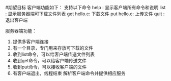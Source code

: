 #期望目标
客户端功能如下：
支持以下命令
help : 显示客户端所有命令和说明
list : 显示服务器端可下载文件列表
get hello.c: 下载文件
put hello.c: 上传文件
quit : 退出客户端

服务器端功能： 
1) 提供多客户端连接
2) 有一个目录，专门用来存放可下载的文件
3) 收到list命令，可以给客户端传送文件列表
4) 收到get命令，可以给客户端传送文件
5) 收到put命令，可以接收客户端的文件
6) 有客户端退出，线程结束
解析客户端命令并提供相应服务

